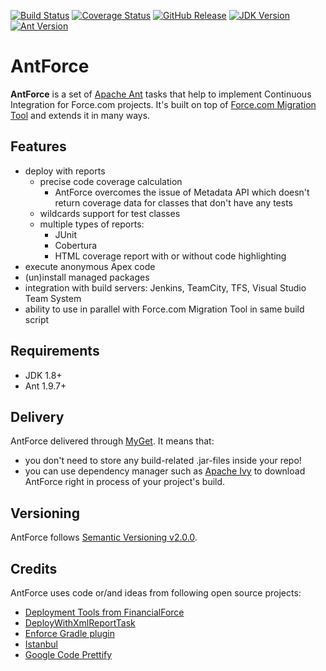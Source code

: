 [![Build Status](https://img.shields.io/travis/valmaev/antforce/master.svg)](https://travis-ci.org/valmaev/antforce)
[![Coverage Status](https://img.shields.io/codecov/c/github/valmaev/antforce/master.svg)](https://codecov.io/gh/valmaev/antforce)
[![GitHub Release](https://img.shields.io/github/release/valmaev/antforce.svg)](https://github.com/valmaev/antforce/releases/latest)
[![JDK Version](https://img.shields.io/badge/jdk-1.8+-A92B7D.svg)](https://www.oracle.com/technetwork/java/javase/downloads/jdk8-downloads-2133151.html)
[![Ant Version](https://img.shields.io/badge/ant-1.9.7+-A92B7D.svg)](https://ant.apache.org)

# AntForce

**AntForce** is a set of [Apache Ant](https://ant.apache.org) tasks that help to implement Continuous Integration for Force.com projects. It's built on top of [Force.com Migration Tool](https://developer.salesforce.com/docs/atlas.en-us.daas.meta/daas) and extends it in many ways.

## Features

- deploy with reports
    - precise code coverage calculation
        - AntForce overcomes the issue of Metadata API which doesn't return coverage data for classes that don't have any tests
    - wildcards support for test classes
    - multiple types of reports: 
        - JUnit
        - Cobertura
        - HTML coverage report with or without code highlighting
- execute anonymous Apex code
- (un)install managed packages
- integration with build servers: Jenkins, TeamCity, TFS, Visual Studio Team System
- ability to use in parallel with Force.com Migration Tool in same build script

## Requirements

- JDK 1.8+
- Ant 1.9.7+

## Delivery

AntForce delivered through [MyGet](https://www.myget.org/feed/aquiva-salesforce/package/maven/com.aquivalabs.force.ant/antforce). It means that:

- you don't need to store any build-related .jar-files inside your repo! 
- you can use dependency manager such as [Apache Ivy](https://ant.apache.org/ivy) to download AntForce right in process of your project's build.

## Versioning

AntForce follows [Semantic Versioning v2.0.0](http://semver.org/spec/v2.0.0.html).

## Credits

AntForce uses code or/and ideas from following open source projects:

- [Deployment Tools from FinancialForce](https://github.com/financialforcedev/df12-deployment-tools)
- [DeployWithXmlReportTask](https://code.google.com/archive/p/force-deploy-with-xml-report-task)
- [Enforce Gradle plugin](https://github.com/fundacionjala/enforce-gradle-plugin)
- [Istanbul](https://github.com/gotwarlost/istanbul)
- [Google Code Prettify](https://github.com/google/code-prettify)
